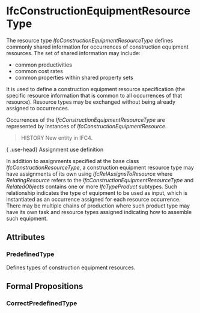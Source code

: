 # IfcConstructionEquipmentResourceType

The resource type _IfcConstructionEquipmentResourceType_ defines commonly shared information for occurrences of construction equipment resources. The set of shared information may include:

* common productivities
* common cost rates
* common properties within shared property sets

It is used to define a construction equipment resource specification (the specific resource information that is common to all occurrences of that resource). Resource types may be exchanged without being already assigned to occurrences.

Occurrences of the _IfcConstructionEquipmentResourceType_ are represented by instances of _IfcConstructionEquipmentResource_.

> HISTORY New entity in IFC4.

{ .use-head}
Assignment use definition

In addition to assignments specified at the base class _IfcConstructionResourceType_, a construction equipment resource type may have assignments of its own using _IfcRelAssignsToResource_ where _RelatingResource_ refers to the _IfcConstructionEquipmentResourceType_ and _RelatedObjects_ contains one or more _IfcTypeProduct_ subtypes. Such relationship indicates the type of equipment to be used as input, which is instantiated as an occurrence assigned for each resource occurrence. There may be multiple chains of production where such product type may have its own task and resource types assigned indicating how to assemble such equipment.

## Attributes

### PredefinedType
Defines types of construction equipment resources.

## Formal Propositions

### CorrectPredefinedType

